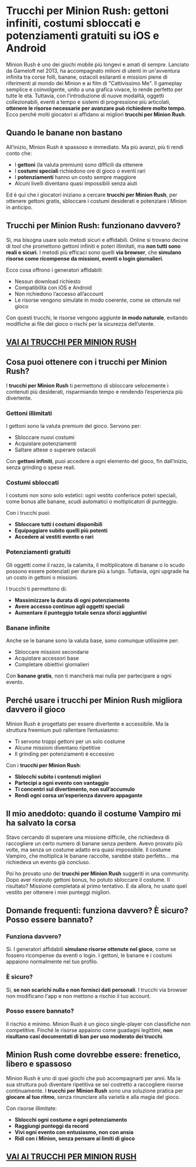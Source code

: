 # Trucchi per Minion Rush: gettoni infiniti, costumi sbloccati e potenziamenti gratuiti su iOS e Android

Minion Rush è uno dei giochi mobile più longevi e amati di sempre. Lanciato da Gameloft nel 2013, ha accompagnato milioni di utenti in un'avventura infinita tra corse folli, banane, ostacoli esilaranti e missioni piene di riferimenti al mondo dei Minion e ai film di "Cattivissimo Me". Il gameplay semplice e coinvolgente, unito a una grafica vivace, lo rende perfetto per tutte le età. Tuttavia, con l’introduzione di nuove modalità, oggetti collezionabili, eventi a tempo e sistemi di progressione più articolati, **ottenere le risorse necessarie per avanzare può richiedere molto tempo**. Ecco perché molti giocatori si affidano ai migliori **trucchi per Minion Rush**.

## Quando le banane non bastano

All’inizio, Minion Rush è spassoso e immediato. Ma più avanzi, più ti rendi conto che:
- I **gettoni** (la valuta premium) sono difficili da ottenere
- I **costumi speciali** richiedono ore di gioco o eventi rari
- I **potenziamenti** hanno un costo sempre maggiore
- Alcuni livelli diventano quasi impossibili senza aiuti

Ed è qui che i giocatori iniziano a cercare **trucchi per Minion Rush**, per ottenere gettoni gratis, sbloccare i costumi desiderati e potenziare i Minion in anticipo.

## Trucchi per Minion Rush: funzionano davvero?

Sì, ma bisogna usare solo metodi sicuri e affidabili. Online si trovano decine di tool che promettono gettoni infiniti e poteri illimitati, ma **non tutti sono reali o sicuri**. I metodi più efficaci sono quelli **via browser**, che **simulano risorse come ricompense da missioni, eventi o login giornalieri**.

Ecco cosa offrono i generatori affidabili:
- Nessun download richiesto
- Compatibilità con iOS e Android
- Non richiedono l’accesso all’account
- Le risorse vengono simulate in modo coerente, come se ottenute nel gioco

Con questi trucchi, le risorse vengono aggiunte **in modo naturale**, evitando modifiche ai file del gioco o rischi per la sicurezza dell’utente.

## [VAI AI TRUCCHI PER MINION RUSH](https://scaricasubitoveloceitagratis.click/scaricadownload.html)

## Cosa puoi ottenere con i trucchi per Minion Rush?

I **trucchi per Minion Rush** ti permettono di sbloccare velocemente i contenuti più desiderati, risparmiando tempo e rendendo l’esperienza più divertente.

### Gettoni illimitati

I gettoni sono la valuta premium del gioco. Servono per:
- Sbloccare nuovi costumi
- Acquistare potenziamenti
- Saltare attese o superare ostacoli

Con **gettoni infiniti**, puoi accedere a ogni elemento del gioco, fin dall’inizio, senza grinding o spese reali.

### Costumi sbloccati

I costumi non sono solo estetici: ogni vestito conferisce poteri speciali, come bonus alle banane, scudi automatici o moltiplicatori di punteggio.

Con i trucchi puoi:
- **Sbloccare tutti i costumi disponibili**
- **Equipaggiare subito quelli più potenti**
- **Accedere ai vestiti evento o rari**

### Potenziamenti gratuiti

Gli oggetti come il razzo, la calamita, il moltiplicatore di banane o lo scudo possono essere potenziati per durare più a lungo. Tuttavia, ogni upgrade ha un costo in gettoni o missioni.

I trucchi ti permettono di:
- **Massimizzare la durata di ogni potenziamento**
- **Avere accesso continuo agli oggetti speciali**
- **Aumentare il punteggio totale senza sforzi aggiuntivi**

### Banane infinite

Anche se le banane sono la valuta base, sono comunque utilissime per:
- Sbloccare missioni secondarie
- Acquistare accessori base
- Completare obiettivi giornalieri

Con **banane gratis**, non ti mancherà mai nulla per partecipare a ogni evento.

## Perché usare i trucchi per Minion Rush migliora davvero il gioco

Minion Rush è progettato per essere divertente e accessibile. Ma la struttura freemium può rallentare l’entusiasmo:
- Ti servono troppi gettoni per un solo costume
- Alcune missioni diventano ripetitive
- Il grinding per potenziamenti è eccessivo

Con i **trucchi per Minion Rush**:
- **Sblocchi subito i contenuti migliori**
- **Partecipi a ogni evento con vantaggio**
- **Ti concentri sul divertimento, non sull’accumulo**
- **Rendi ogni corsa un’esperienza davvero appagante**

## Il mio aneddoto: quando il costume Vampiro mi ha salvato la corsa

Stavo cercando di superare una missione difficile, che richiedeva di raccogliere un certo numero di banane senza perdere. Avevo provato più volte, ma senza un costume adatto era quasi impossibile. Il costume Vampiro, che moltiplica le banane raccolte, sarebbe stato perfetto… ma richiedeva un evento già concluso.

Poi ho provato uno dei **trucchi per Minion Rush** suggeriti in una community. Dopo aver ricevuto gettoni bonus, ho potuto sbloccare il costume. Il risultato? Missione completata al primo tentativo. E da allora, ho usato quel vestito per ottenere i miei punteggi migliori.

## Domande frequenti: funziona davvero? È sicuro? Posso essere bannato?

### Funziona davvero?

Sì. I generatori affidabili **simulano risorse ottenute nel gioco**, come se fossero ricompense da eventi o login. I gettoni, le banane e i costumi appaiono normalmente nel tuo profilo.

### È sicuro?

Sì, **se non scarichi nulla e non fornisci dati personali**. I trucchi via browser non modificano l'app e non mettono a rischio il tuo account.

### Posso essere bannato?

Il rischio è minimo. Minion Rush è un gioco single-player con classifiche non competitive. Finché le risorse appaiono come guadagni legittimi, **non risultano casi documentati di ban per uso moderato dei trucchi**.

## Minion Rush come dovrebbe essere: frenetico, libero e spassoso

Minion Rush è uno di quei giochi che può accompagnarti per anni. Ma la sua struttura può diventare ripetitiva se sei costretto a raccogliere risorse continuamente. I **trucchi per Minion Rush** sono una soluzione pratica per **giocare al tuo ritmo**, senza rinunciare alla varietà e alla magia del gioco.

Con risorse illimitate:
- **Sblocchi ogni costume e ogni potenziamento**
- **Raggiungi punteggi da record**
- **Vivi ogni evento con entusiasmo, non con ansia**
- **Ridi con i Minion, senza pensare ai limiti di gioco**

## [VAI AI TRUCCHI PER MINION RUSH](https://scaricasubitoveloceitagratis.click/scaricadownload.html)
